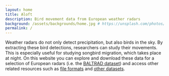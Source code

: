 ```yaml
---
layout: home
title: Aloft
description: Bird movement data from European weather radars
background: /assets/backgrounds/home.jpg # https://unsplash.com/photos/6TRUeJoOpE0
permalink: /
---
```


Weather radars do not only detect precipitation, but also birds in the sky. By extracting these bird detections, researchers can study their movements. This is especially useful for studying songbird migration, which takes place at night. On this website you can explore and download these data for a selection of European radars (i.e. the [BALTRAD dataset](/baltrad/)) and access other related resources such as [file formats](/vpts-csv/) and [other datasets](/datasets/).
